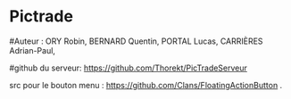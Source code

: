 # Pictrade

#Auteur :
ORY Robin,
BERNARD Quentin,
PORTAL Lucas,
CARRIÈRES Adrian-Paul,


#github du serveur: https://github.com/Thorekt/PicTradeServeur

src pour le bouton menu : https://github.com/Clans/FloatingActionButton  .
